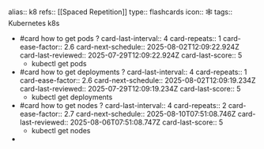alias:: k8
refs:: [[Spaced Repetition]] 
type:: flashcards
icon:: 🕸️
tags:: Kubernetes k8s

- #card how to get pods ?
  card-last-interval:: 4
  card-repeats:: 1
  card-ease-factor:: 2.6
  card-next-schedule:: 2025-08-02T12:09:22.924Z
  card-last-reviewed:: 2025-07-29T12:09:22.924Z
  card-last-score:: 5
	- kubectl get pods
- #card how to get deployments ?
  card-last-interval:: 4
  card-repeats:: 1
  card-ease-factor:: 2.6
  card-next-schedule:: 2025-08-02T12:09:19.234Z
  card-last-reviewed:: 2025-07-29T12:09:19.234Z
  card-last-score:: 5
	- kubectl get deployments
- #card how to get nodes ?
  card-last-interval:: 4
  card-repeats:: 2
  card-ease-factor:: 2.7
  card-next-schedule:: 2025-08-10T07:51:08.746Z
  card-last-reviewed:: 2025-08-06T07:51:08.747Z
  card-last-score:: 5
	- kubectl get nodes
-
